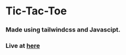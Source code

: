 # Tic-Tac-Toe
### Made using tailwindcss and Javascipt.
### Live at [here](https://chiragdbb.github.io/Tic-Tac-Toe/)